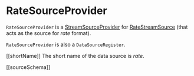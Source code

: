 # RateSourceProvider

`RateSourceProvider` is a [StreamSourceProvider](StreamSourceProvider.md) for [RateStreamSource](spark-sql-streaming-RateStreamSource.md) (that acts as the source for *rate* format).

`RateSourceProvider` is also a `DataSourceRegister`.

[[shortName]]
The short name of the data source is *rate*.

[[sourceSchema]]
